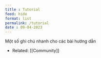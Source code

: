 ```yaml
---
title : Tutorial
feed: hide
format: list
permalink: /tutorial
date : 09-04-2023
---
```


Một số ghi chú nhanh cho các bài hướng dẫn
- Related: [[Community]]

